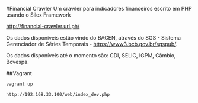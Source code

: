 #Financial Crawler
Um crawler para indicadores financeiros escrito em PHP usando o Silex Framework

http://financial-crawler.url.ph/

Os dados disponíveis estão vindo do BACEN, através do SGS - Sistema Gerenciador de Séries Temporais - https://www3.bcb.gov.br/sgspub/.

Os dados disponíveis até o momento são: CDI, SELIC, IGPM, Câmbio, Bovespa.

##Vagrant

~~~
vagrant up

http://192.168.33.100/web/index_dev.php
~~~
